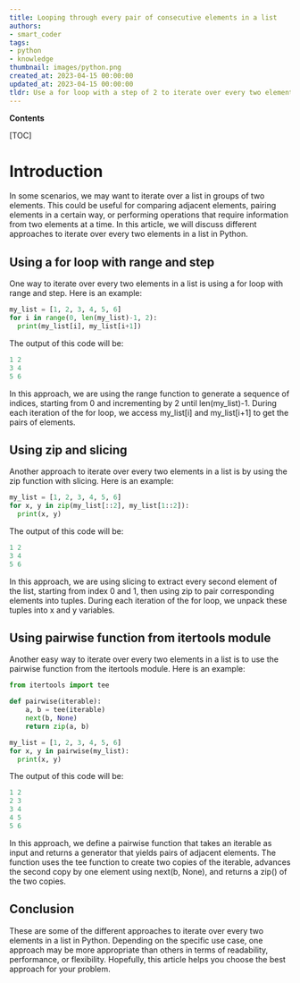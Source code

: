 ```yaml
---
title: Looping through every pair of consecutive elements in a list
authors:
- smart_coder
tags:
- python
- knowledge
thumbnail: images/python.png
created_at: 2023-04-15 00:00:00
updated_at: 2023-04-15 00:00:00
tldr: Use a for loop with a step of 2 to iterate over every two elements in a list in Python.
---
```


**Contents**

[TOC]

# Introduction
In some scenarios, we may want to iterate over a list in groups of two elements. This could be useful for comparing adjacent elements, pairing elements in a certain way, or performing operations that require information from two elements at a time. In this article, we will discuss different approaches to iterate over every two elements in a list in Python.

## Using a for loop with range and step
One way to iterate over every two elements in a list is using a for loop with range and step. Here is an example:

```python
my_list = [1, 2, 3, 4, 5, 6]
for i in range(0, len(my_list)-1, 2):
  print(my_list[i], my_list[i+1])
```

The output of this code will be:

```python
1 2
3 4
5 6
```

In this approach, we are using the range function to generate a sequence of indices, starting from 0 and incrementing by 2 until len(my_list)-1. During each iteration of the for loop, we access my_list[i] and my_list[i+1] to get the pairs of elements.

## Using zip and slicing
Another approach to iterate over every two elements in a list is by using the zip function with slicing. Here is an example:

```python
my_list = [1, 2, 3, 4, 5, 6]
for x, y in zip(my_list[::2], my_list[1::2]):
  print(x, y)
```

The output of this code will be:

```python
1 2
3 4
5 6
```

In this approach, we are using slicing to extract every second element of the list, starting from index 0 and 1, then using zip to pair corresponding elements into tuples. During each iteration of the for loop, we unpack these tuples into x and y variables.

## Using pairwise function from itertools module
Another easy way to iterate over every two elements in a list is to use the pairwise function from the itertools module. Here is an example:

```python
from itertools import tee

def pairwise(iterable):
    a, b = tee(iterable)
    next(b, None)
    return zip(a, b)

my_list = [1, 2, 3, 4, 5, 6]
for x, y in pairwise(my_list):
  print(x, y)
```

The output of this code will be:

```python
1 2
2 3
3 4
4 5
5 6
```

In this approach, we define a pairwise function that takes an iterable as input and returns a generator that yields pairs of adjacent elements. The function uses the tee function to create two copies of the iterable, advances the second copy by one element using next(b, None), and returns a zip() of the two copies. 

## Conclusion
These are some of the different approaches to iterate over every two elements in a list in Python. Depending on the specific use case, one approach may be more appropriate than others in terms of readability, performance, or flexibility. Hopefully, this article helps you choose the best approach for your problem.
